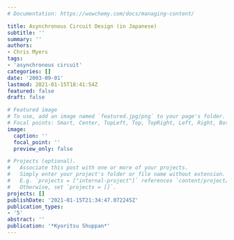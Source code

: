 ```yaml
---
# Documentation: https://wowchemy.com/docs/managing-content/

title: Asynchronous Circuit Design (in Japanese)
subtitle: ''
summary: ''
authors:
- Chris Myers
tags:
- 'asynchronous circuit'
categories: []
date: '2003-09-01'
lastmod: 2021-01-15T18:41:54Z
featured: false
draft: false

# Featured image
# To use, add an image named `featured.jpg/png` to your page's folder.
# Focal points: Smart, Center, TopLeft, Top, TopRight, Left, Right, BottomLeft, Bottom, BottomRight.
image:
  caption: ''
  focal_point: ''
  preview_only: false

# Projects (optional).
#   Associate this post with one or more of your projects.
#   Simply enter your project's folder or file name without extension.
#   E.g. `projects = ["internal-project"]` references `content/project/deep-learning/index.md`.
#   Otherwise, set `projects = []`.
projects: []
publishDate: '2021-01-15T21:34:47.072245Z'
publication_types:
- '5'
abstract: ''
publication: '*Kyoritsu Shuppan*'
---
```

